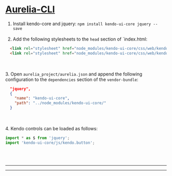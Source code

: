 # [Aurelia-CLI](https://github.com/aurelia/cli)

1. Install kendo-core and jquery: `npm install kendo-ui-core jquery --save`
<br><br>
2. Add the following stylesheets to the `head` section of `index.html:
```html
  <link rel="stylesheet" href="node_modules/kendo-ui-core/css/web/kendo.common.core.min.css">
  <link rel="stylesheet" href="node_modules/kendo-ui-core/css/web/kendo.default.min.css">
```
<br><br>
3. Open `aurelia_project/aurelia.json` and append the following configuration to the `dependencies` section of the `vendor-bundle`:
```json
  "jquery",
  {
    "name": "kendo-ui-core",
    "path": "../node_modules/kendo-ui-core/"
  }
```
<br><br>
4. Kendo controls can be loaded as follows:
```javascript
import * as $ from 'jquery';
import 'kendo-ui-core/js/kendo.button';
```
<br><br>
***
***

